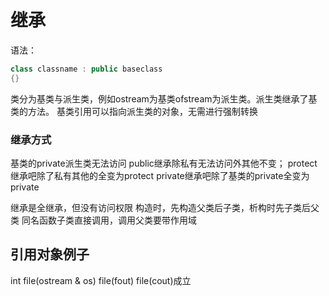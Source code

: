 # 继承
语法：
```cpp
class classname : public baseclass
{}
```
类分为基类与派生类，例如ostream为基类ofstream为派生类。派生类继承了基类的方法。
基类引用可以指向派生类的对象，无需进行强制转换
### 继承方式
基类的private派生类无法访问
public继承除私有无法访问外其他不变；
protect继承吧除了私有其他的全变为protect
private继承吧除了基类的private全变为private 


继承是全继承，但没有访问权限
构造时，先构造父类后子类，析构时先子类后父类
同名函数子类直接调用，调用父类要带作用域
## 引用对象例子
int file(ostream & os)
file(fout)  file(cout)成立
